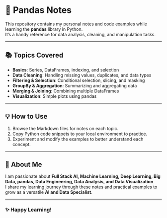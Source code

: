 # 🐼 Pandas Notes

This repository contains my personal notes and code examples while learning the **pandas** library in Python.  
It’s a handy reference for data analysis, cleaning, and manipulation tasks.

---

## 📚 Topics Covered

- **Basics**: Series, DataFrames, indexing, and selection  
- **Data Cleaning**: Handling missing values, duplicates, and data types  
- **Filtering & Selection**: Conditional selection, slicing, and masking  
- **GroupBy & Aggregation**: Summarizing and aggregating data  
- **Merging & Joining**: Combining multiple DataFrames  
- **Visualization**: Simple plots using pandas  

---

## 💡 How to Use

1. Browse the Markdown files for notes on each topic.  
2. Copy Python code snippets to your local environment to practice.  
3. Experiment and modify the examples to better understand each concept.  

---

## 🚀 About Me

I am passionate about **Full Stack AI, Machine Learning, Deep Learning, Big Data, pandas, Data Engineering, Data Analysis, and Data Visualization**.  
I share my learning journey through these notes and practical examples to grow as a versatile **AI and Data Specialist**.

---

### ✨ Happy Learning!
